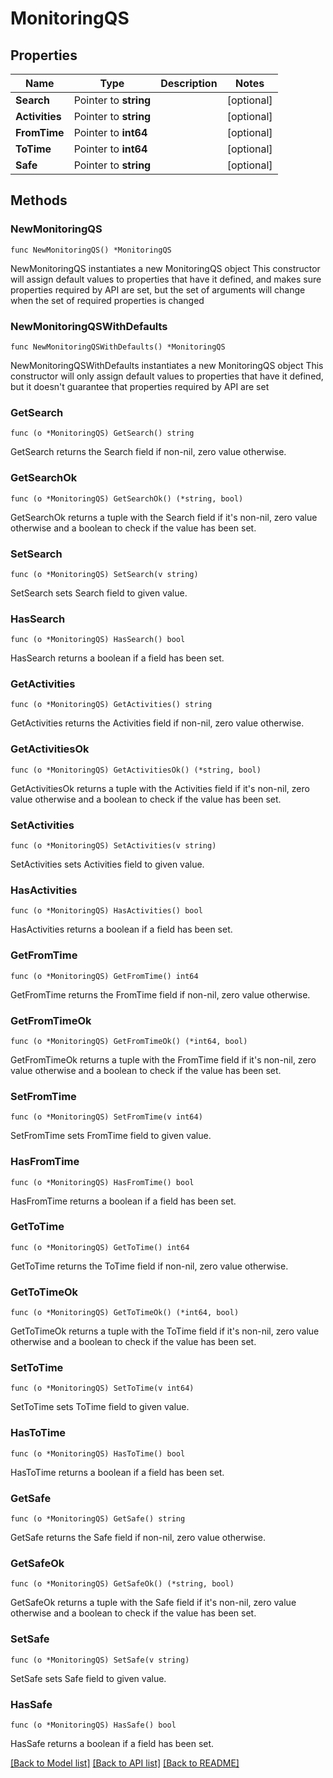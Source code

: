 # MonitoringQS

## Properties

Name | Type | Description | Notes
------------ | ------------- | ------------- | -------------
**Search** | Pointer to **string** |  | [optional] 
**Activities** | Pointer to **string** |  | [optional] 
**FromTime** | Pointer to **int64** |  | [optional] 
**ToTime** | Pointer to **int64** |  | [optional] 
**Safe** | Pointer to **string** |  | [optional] 

## Methods

### NewMonitoringQS

`func NewMonitoringQS() *MonitoringQS`

NewMonitoringQS instantiates a new MonitoringQS object
This constructor will assign default values to properties that have it defined,
and makes sure properties required by API are set, but the set of arguments
will change when the set of required properties is changed

### NewMonitoringQSWithDefaults

`func NewMonitoringQSWithDefaults() *MonitoringQS`

NewMonitoringQSWithDefaults instantiates a new MonitoringQS object
This constructor will only assign default values to properties that have it defined,
but it doesn't guarantee that properties required by API are set

### GetSearch

`func (o *MonitoringQS) GetSearch() string`

GetSearch returns the Search field if non-nil, zero value otherwise.

### GetSearchOk

`func (o *MonitoringQS) GetSearchOk() (*string, bool)`

GetSearchOk returns a tuple with the Search field if it's non-nil, zero value otherwise
and a boolean to check if the value has been set.

### SetSearch

`func (o *MonitoringQS) SetSearch(v string)`

SetSearch sets Search field to given value.

### HasSearch

`func (o *MonitoringQS) HasSearch() bool`

HasSearch returns a boolean if a field has been set.

### GetActivities

`func (o *MonitoringQS) GetActivities() string`

GetActivities returns the Activities field if non-nil, zero value otherwise.

### GetActivitiesOk

`func (o *MonitoringQS) GetActivitiesOk() (*string, bool)`

GetActivitiesOk returns a tuple with the Activities field if it's non-nil, zero value otherwise
and a boolean to check if the value has been set.

### SetActivities

`func (o *MonitoringQS) SetActivities(v string)`

SetActivities sets Activities field to given value.

### HasActivities

`func (o *MonitoringQS) HasActivities() bool`

HasActivities returns a boolean if a field has been set.

### GetFromTime

`func (o *MonitoringQS) GetFromTime() int64`

GetFromTime returns the FromTime field if non-nil, zero value otherwise.

### GetFromTimeOk

`func (o *MonitoringQS) GetFromTimeOk() (*int64, bool)`

GetFromTimeOk returns a tuple with the FromTime field if it's non-nil, zero value otherwise
and a boolean to check if the value has been set.

### SetFromTime

`func (o *MonitoringQS) SetFromTime(v int64)`

SetFromTime sets FromTime field to given value.

### HasFromTime

`func (o *MonitoringQS) HasFromTime() bool`

HasFromTime returns a boolean if a field has been set.

### GetToTime

`func (o *MonitoringQS) GetToTime() int64`

GetToTime returns the ToTime field if non-nil, zero value otherwise.

### GetToTimeOk

`func (o *MonitoringQS) GetToTimeOk() (*int64, bool)`

GetToTimeOk returns a tuple with the ToTime field if it's non-nil, zero value otherwise
and a boolean to check if the value has been set.

### SetToTime

`func (o *MonitoringQS) SetToTime(v int64)`

SetToTime sets ToTime field to given value.

### HasToTime

`func (o *MonitoringQS) HasToTime() bool`

HasToTime returns a boolean if a field has been set.

### GetSafe

`func (o *MonitoringQS) GetSafe() string`

GetSafe returns the Safe field if non-nil, zero value otherwise.

### GetSafeOk

`func (o *MonitoringQS) GetSafeOk() (*string, bool)`

GetSafeOk returns a tuple with the Safe field if it's non-nil, zero value otherwise
and a boolean to check if the value has been set.

### SetSafe

`func (o *MonitoringQS) SetSafe(v string)`

SetSafe sets Safe field to given value.

### HasSafe

`func (o *MonitoringQS) HasSafe() bool`

HasSafe returns a boolean if a field has been set.


[[Back to Model list]](../README.md#documentation-for-models) [[Back to API list]](../README.md#documentation-for-api-endpoints) [[Back to README]](../README.md)


